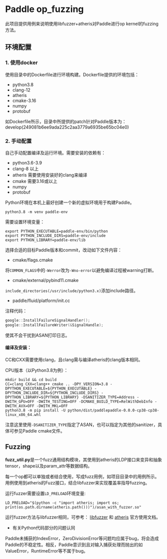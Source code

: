 # Paddle op_fuzzing

此项目提供用例来说明使用libfuzzer+atheris对Paddle进行op kernel的fuzzing方法。

## 环境配置

### 1. 使用docker

使用目录中的Dockerfile进行环境构建。Dockerfile提供的环境包括：

- python3.8
- clang-12
- atheris
- cmake-3.16
- numpy
- protobuf

如Dockerfile所示，目录中所提供的patch针对Paddle版本为：
develop(249081b6ee9ada225c2aa3779a6935be65bc04e0)

### 2. 手动配置

自己手动配置编译及运行环境。需要安装的依赖有：

- python3.6-3.9
- clang-8 以上
- atheris 需要使用安装好的clang来编译
- cmake 需要3.16或以上
- numpy
- protobuf

Python环境在本机上最好创建一个新的虚拟环境用于构建Paddle。

`python3.8 -m venv paddle-env`

需要设置环境变量：

```shell
export PYTHON_EXECUTABLE=paddle-env/bin/python
export PYTHON_INCLUDE_DIRS=paddle-env/include
export PYTHON_LIBRARY=paddle-env/lib
```

选择合适的目标Paddle版本和commit，改动如下文件内容：

- cmake/flags.cmake

将`COMMON_FLAGS`中的`-Werror`改为`-Wno-error`以避免编译过程被warning打断。

- cmake/external/pybind11.cmake

`include_directories(/usr/include/python3.x)`添加include路径。

- paddle/fluid/platform/init.cc

注释代码：

```c++
google::InstallFailureSignalHandler();
google::InstallFailureWriter(&SignalHandle);
```

使其不会干扰到ASAN打印日志。

#### 编译及安装：

CC和CXX需要使用clang，且clang需与编译atheris的clang版本相同。

CPU版本（以Python3.8为例）：

```shell
mkdir build && cd build
CC=clang CXX=clang++ cmake .. -DPY_VERSION=3.8 -DPYTHON_EXECUTABLE=${PYTHON_EXECUTABLE} -DPYTHON_INCLUDE_DIR=${PYTHON_INCLUDE_DIRS} -DPYTHON_LIBRARY=${PYTHON_LIBRARY} -DSANITIZER_TYPE=Address -DWITH_GPU=OFF -DWITH_TESTING=OFF -DCMAKE_BUILD_TYPE=RelWithDebInfo -DWITH_AVX=OFF -DWITH_MKL=OFF
python3.8 -m pip install -U python/dist/paddlepaddle-0.0.0-cp38-cp38-linux_x86_64.whl
```

注意这里使用`-DSANITIZER_TYPE`指定了ASAN，也可以指定为其他的sanitizer，具体可参见Paddle cmake文件。

## Fuzzing

**fuzz_util.py**是一个fuzz通用结构模块，其使用到atheris的LDP接口来变异和抽象tensor，shape以及param_attr等数据结构。

每一个op都可以单独或者结合使用，写成fuzz用例，如项目目录中的用例所示。用例使用到atheris的Fuzz接口，结合libfuzzer来实现覆盖率指导fuzzing。

运行fuzzer需要设置`LD_PRELOAD`环境变量:

```shell
LD_PRELOAD="$(python -c "import atheris; import os; print(os.path.dirname(atheris.path()))")/asan_with_fuzzer.so"
```

运行fuzzer方法与libfuzzer相同，可参考：
[libfuzzer](https://llvm.org/docs/LibFuzzer.html)
和
[atheris](https://github.com/google/atheris)
官方使用文档。

- 有关Python代码部分的问题认同

Paddle未捕获的IndexError，ZeroDivisionError等问题均应属于bug，将会造成Paddle的不稳定性。相反，Paddle意识到且对输入捕获处理而抛出的如ValueError，RuntimeError等不属于bug。
